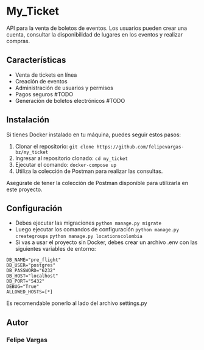# My_Ticket

API para la venta de boletos de eventos. Los usuarios pueden crear una cuenta, consultar la disponibilidad de lugares en los eventos y realizar compras.

## Características

- Venta de tickets en línea
- Creación de eventos
- Administración de usuarios y permisos
- Pagos seguros #TODO
- Generación de boletos electrónicos #TODO

## Instalación
Si tienes Docker instalado en tu máquina, puedes seguir estos pasos:

1. Clonar el repositorio:
``
git clone https://github.com/felipevargas-bz/my_ticket
``
2. Ingresar al repositorio clonado:
``
cd my_ticket
``
3. Ejecutar el comando:
``
docker-compose up
``
4. Utiliza la colección de Postman para realizar las consultas.

Asegúrate de tener la colección de Postman disponible para utilizarla en este proyecto.

## Configuración

* Debes ejecutar las migraciones
``
python manage.py migrate
``
* Luego ejecutar los comandos de configuración
``
python manage.py creategroups
``
``
python manage.py locationscolombia
``
* Si vas a usar el proyecto sin Docker, debes crear un archivo .env con las siguientes variables de entorno:
```
DB_NAME="pre_flight"
DB_USER="postgres"
DB_PASSWORD="6232"
DB_HOST="localhost"
DB_PORT="5432"
DEBUG="True"
ALLOWED_HOSTS=[*]
```
Es recomendable ponerlo al lado del archivo settings.py

## Autor
### Felipe Vargas
